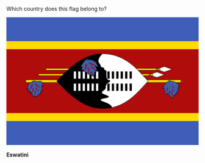 Which country does this flag belong to?

![Flag of Eswatini](images/Flag_of_Eswatini.svg)
<!--question-->
**Eswatini**